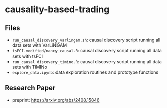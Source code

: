 # causality-based-trading


## Files
* `run_causal_discovery_varlingam.sh`: causal discovery script running all data sets with VarLiNGAM
* `tsFCI-modified/nancy_causal.R`: causal discovery script running all data sets with tsFCI
* `run_causal_discovery_timino.R`: causal discovery script running all data sets with TiMINo
* `explore_data.ipynb`: data exploration routines and prototype functions

## Research Paper
* preprint: https://arxiv.org/abs/2408.15846
